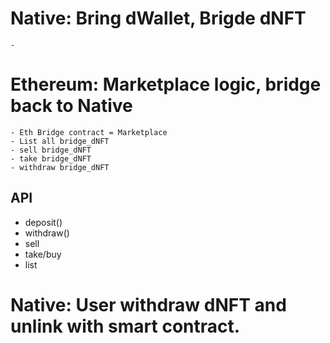 # Native: Bring dWallet, Brigde dNFT
    - 
# Ethereum: Marketplace logic, bridge back to Native 
    - Eth Bridge contract = Marketplace 
    - List all bridge_dNFT 
    - sell bridge_dNFT
    - take bridge_dNFT
    - withdraw bridge_dNFT


## API 
- deposit() 
- withdraw()
- sell
- take/buy 
- list  
# Native: User withdraw dNFT and unlink with smart contract.




